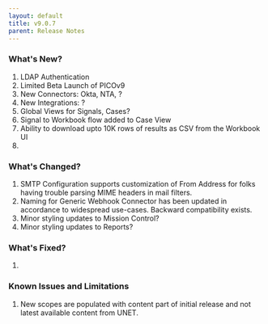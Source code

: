 ```yaml
---
layout: default
title: v9.0.7
parent: Release Notes
---
```


### What's New?
1. LDAP Authentication
2. Limited Beta Launch of PICOv9
3. New Connectors: Okta, NTA, ?
4. New Integrations: ?
5. Global Views for Signals, Cases?
6. Signal to Workbook flow added to Case View
7. Ability to download upto 10K rows of results as CSV from the Workbook UI
8. 

### What's Changed?
1. SMTP Configuration supports customization of From Address for folks having trouble parsing MIME headers in mail filters.
2. Naming for Generic Webhook Connector has been updated in accordance to widespread use-cases. Backward compatibility exists.
3. Minor styling updates to Mission Control?
4. Minor styling updates to Reports?

### What's Fixed?
1. 

### Known Issues and Limitations
1. New scopes are populated with content part of initial release and not latest available content from UNET.
